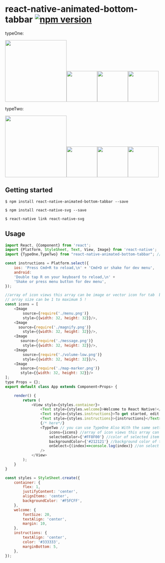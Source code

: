 
# react-native-animated-bottom-tabbar [![npm version](https://img.shields.io/npm/v/react-native-animated-bottom-tabbar.svg)](https://www.npmjs.com/package/react-native-animated-bottom-tabbar)

typeOne:

<img src="https://raw.githubusercontent.com/lvlrSajjad/react-native-animated-bottom-tabbar/master/videoshot.gif" width="200"><img src="https://raw.githubusercontent.com/lvlrSajjad/react-native-animated-bottom-tabbar/master/type1-4.gif" width="100"><img src="https://raw.githubusercontent.com/lvlrSajjad/react-native-animated-bottom-tabbar/master/type1-3.gif" width="100"><img src="https://raw.githubusercontent.com/lvlrSajjad/react-native-animated-bottom-tabbar/master/type1-2.gif" width="100">

typeTwo:

<img src="https://raw.githubusercontent.com/lvlrSajjad/react-native-animated-bottom-tabbar/master/typetwo.gif" width="200"><img src="https://raw.githubusercontent.com/lvlrSajjad/react-native-animated-bottom-tabbar/master/type2-4.gif" width="100"><img src="https://raw.githubusercontent.com/lvlrSajjad/react-native-animated-bottom-tabbar/master/type2-3.gif" width="100"><img src="https://raw.githubusercontent.com/lvlrSajjad/react-native-animated-bottom-tabbar/master/type2-2.gif" width="100">

## Getting started

`$ npm install react-native-animated-bottom-tabbar --save`

`$ npm install react-native-svg --save`

`$ react-native link react-native-svg`

## Usage
```javascript
import React, {Component} from 'react';
import {Platform, StyleSheet, Text, View, Image} from 'react-native';
import {TypeOne,TypeTwo} from "react-native-animated-bottom-tabbar"; //<-----------------import

const instructions = Platform.select({
    ios: 'Press Cmd+R to reload,\n' + 'Cmd+D or shake for dev menu',
    android:
    'Double tap R on your keyboard to reload,\n' +
    'Shake or press menu button for dev menu',
});

//array of icon views this array can be image or vector icon for tab  bar
// array size can be 1 to maximum 5 !
const icons = [
    <Image
        source={require('./menu.png')}
        style={{width: 32, height: 32}}/>,
    <Image
      source={require('./magnify.png')}
        style={{width: 32, height: 32}}/>,
    <Image
       source={require('./message.png')}
        style={{width: 32, height: 32}}/>,
    <Image
        source={require('./volume-low.png')}
        style={{width: 32, height: 32}}/>,
    <Image
       source={require('./map-marker.png')}
       style={{width: 32, height: 32}}/>
];
type Props = {};
export default class App extends Component<Props> {

    render() {
        return (
            <View style={styles.container}>
                <Text style={styles.welcome}>Welcome to React Native!</Text>
                <Text style={styles.instructions}>To get started, edit App.js</Text>
                <Text style={styles.instructions}>{instructions}</Text>
                {/* here*/}
                <TypeTwo // you can use TypeOne Also With the same settings
                    icons={icons} //array of icon views this array can be image or vector icon
                    selectedColor={'#FF8F00'} //color of selected item in tab bar
                    backgroundColor={'#212121'} //background color of tab bar
                    onSelect={(index)=>console.log(index)} //on select an item , index starts at 1 :-D
                />
            </View>
        );
    }
}

const styles = StyleSheet.create({
    container: {
        flex: 1,
        justifyContent: 'center',
        alignItems: 'center',
        backgroundColor: '#F5FCFF',
    },
    welcome: {
        fontSize: 20,
        textAlign: 'center',
        margin: 10,
    },
    instructions: {
        textAlign: 'center',
        color: '#333333',
        marginBottom: 5,
    },
});

```
